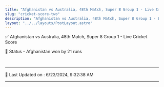 ```yaml
---
title: "Afghanistan vs Australia, 48th Match, Super 8 Group 1 - Live Cricket Score"
slug: "cricket-score-two"
description: "Afghanistan vs Australia, 48th Match, Super 8 Group 1 - Live Cricket Score - Afghanistan won by 21 runs."
layout: "../../layouts/PostLayout.astro"
--- 
```


✅ Afghanistan vs Australia, 48th Match, Super 8 Group 1 - Live Cricket Score

📑 Status - Afghanistan won by 21 runs

<br />

***

📝 Last Updated on : 6/23/2024, 9:32:38 AM

***

